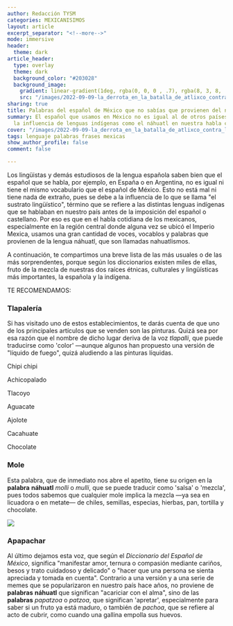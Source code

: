 ```yaml
---
author: Redacción TYSM
categories: MEXICANISIMOS
layout: article
excerpt_separator: "<!--more-->"
mode: immersive
header:
  theme: dark
article_header:
  type: overlay
  theme: dark
  background_color: "#203028"
  background_image:
    gradient: linear-gradient(1deg, rgba(0, 0, 0 , .7), rgba(8, 3, 8, .9))
    src: "/images/2022-09-09-la_derrota_en_la_batalla_de_atlixco_contra_los_huejotzingas-_en_el_folio_168v.png"
sharing: true
title: Palabras del español de México que no sabías que provienen del náhuatl
summary: El español que usamos en México no es igual al de otros países, debido a
  la influencia de lenguas indígenas como el náhuatl en nuestra habla cotidiana…
cover: "/images/2022-09-09-la_derrota_en_la_batalla_de_atlixco_contra_los_huejotzingas-_en_el_folio_168v.png"
tags: lenguaje palabras frases mexicas
show_author_profile: false
comment: false

---
```

Los lingüistas y demás estudiosos de la lengua española saben bien que el español que se habla, por ejemplo, en España o en Argentina, no es igual ni tiene el mismo vocabulario que el español de México. Esto no está mal ni tiene nada de extraño, pues se debe a la influencia de lo que se llama "el sustrato lingüístico", término que se refiere a las distintas lenguas indígenas que se hablaban en nuestro país antes de la imposición del español o castellano. Por eso es que en el habla cotidiana de los mexicanos, especialmente en la región central donde alguna vez se ubicó el Imperio Mexica, usamos una gran cantidad de voces, vocablos y palabras que provienen de la lengua náhuatl, que son llamadas nahuatlismos.

A continuación, te compartimos una breve lista de las más usuales o de las más sorprendentes, porque según los diccionarios existen miles de ellas, fruto de la mezcla de nuestras dos raíces étnicas, culturales y lingüísticas más importantes, la española y la indígena.

TE RECOMENDAMOS:

### Tlapalería

Si has visitado uno de estos establecimientos, te darás cuenta de que uno de los principales artículos que se venden son las pinturas. Quizá sea por esa razón que el nombre de dicho lugar deriva de la voz _tlapalli_, que puede traducirse como 'color' —aunque algunos han propuesto una versión de "líquido de fuego", quizá aludiendo a las pinturas líquidas.

Chipi chipi

Achicopalado

Tlacoyo

Aguacate

Ajolote

Cacahuate

Chocolate

### Mole

Esta palabra, que de inmediato nos abre el apetito, tiene su origen en la **palabra** **náhuatl** _molli_ o _mulli_, que se puede traducir como 'salsa' o 'mezcla', pues todos sabemos que cualquier mole implica la mezcla —ya sea en licuadora o en metate— de chiles, semillas, especias, hierbas, pan, tortilla y chocolate.

![](https://upload.wikimedia.org/wikipedia/commons/thumb/4/4b/Comida_en_la_Feria_del_Mole_2014_10.JPG/1024px-Comida_en_la_Feria_del_Mole_2014_10.JPG)

### Apapachar

Al último dejamos esta voz, que según el _Diccionario del Español de México_, significa "manifestar amor, ternura o compasión mediante cariños, besos y trato cuidadoso y delicado" o "hacer que una persona se sienta apreciada y tomada en cuenta". Contrario a una versión y a una serie de memes que se popularizaron en nuestro país hace años, no proviene de **palabras** **náhuatl** que significan "acariciar con el alma", sino de las **palabras** _papatzoa_ o _patzoa_, que significan 'apretar', especialmente para saber si un fruto ya está maduro, o también de _pachoa_, que se refiere al acto de cubrir, como cuando una gallina empolla sus huevos.